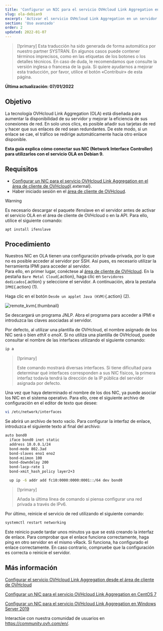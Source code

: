 ```yaml
---
title: 'Configurar un NIC para el servicio OVHcloud Link Aggregation en Debian 9'
slug: ola-debian9
excerpt: 'Activar el servicio OVHcloud Link Aggregation en un servidor Debian 9'
section: 'Uso avanzado'
order: 2
updated: 2022-01-07
---
```


> [!primary]
> Esta traducción ha sido generada de forma automática por nuestro partner SYSTRAN. En algunos casos puede contener términos imprecisos, como en las etiquetas de los botones o los detalles técnicos. En caso de duda, le recomendamos que consulte la versión inglesa o francesa de la guía. Si quiere ayudarnos a mejorar esta traducción, por favor, utilice el botón «Contribuir» de esta página.
>

**Última actualización: 07/01/2022**

## Objetivo

La tecnología OVHcloud Link Aggregation (OLA) está diseñada para aumentar la disponibilidad de su servidor y mejorar la eficiencia de sus conexiones de red. En solo unos clics, es posible añadir sus tarjetas de red y hacer que sus enlaces de red sean redundantes. De este modo, si un enlace se cae, el tráfico se redirige automáticamente hacia otro enlace disponible.

**Esta guía explica cómo conectar sus NIC (Network Interface Controller) para utilizarlos con el servicio OLA en Debian 9.**

## Requisitos

- [Configurar un NIC para el servicio OVHcloud Link Aggregation en el área de cliente de OVHcloud](../ola-manager){.external}.
- Haber iniciado sesión en el [área de cliente de OVHcloud](https://ca.ovh.com/auth/?action=gotomanager&from=https://www.ovh.com/world/&ovhSubsidiary=ws).

> [!warning]
>
> Es necesario descargar el paquete ifenslave en el servidor antes de activar el servicio OLA en el área de cliente de OVHcloud o en la API. Para ello, utilice el siguiente comando:
>
> ```
> apt install ifenslave
> ```
>

## Procedimiento

Nuestros NIC en OLA tienen una configuración privada-privada, por lo que no es posible acceder al servidor por SSH. Así pues, es necesario utilizar la herramienta IPMI para acceder al servidor.
<br>Para ello, en primer lugar, conéctese al [área de cliente de OVHcloud](https://ca.ovh.com/auth/?action=gotomanager&from=https://www.ovh.com/world/&ovhSubsidiary=ws). En la pestaña `Bare Metal Cloud`{.action}, haga clic en `Servidores dedicados`{.action} y seleccione el servidor. A continuación, abra la pestaña `IPMI`{.action} (1).

Haga clic en el botón `Desde un applet Java (KVM)`{.action} (2).

![remote_kvm](images/remote_kvm2022.png){.thumbnail}

Se descargará un programa JNLP. Abra el programa para acceder a IPMI e introduzca las claves asociadas al servidor.

Por defecto, al utilizar una plantilla de OVHcloud, el nombre asignado de los NIC será o bien *ethX* o *enoX*. Si no utiliza una plantilla de OVHcloud, puede consultar el nombre de las interfaces utilizando el siguiente comando:

```bash
ip a
```

> [!primary]
>
> Este comando mostrará diversas interfaces. Si tiene dificultad para determinar qué interfaces corresponden a sus NIC físicos, la primera interfaz todavía tendrá la dirección de la IP pública del servidor asignada por defecto.
>

Una vez que haya determinado el nombre de los dos NIC, ya puede asociar los NIC en el sistema operativo. Para ello, cree el siguiente archivo de configuración en el editor de texto que desee:

```bash
vi /etc/network/interfaces
```

Se abrirá un archivo de texto vacío. Para configurar la interfaz de enlace, introduzca el siguiente texto al final del archivo:

```bash
auto bond0
  iface bond0 inet static
  address 10.0.0.1/24
  bond-mode 802.3ad
  bond-slaves eno1 eno2
  bond-miimon 100
  bond-downdelay 200
  bond-lacp-rate 1
  bond-xmit_hash_policy layer2+3

  up ip -6 addr add fc10:0000:0000:0001::/64 dev bond0
```

> [!primary]
>
> Añada la última línea de comando si piensa configurar una red privada a través de IPv6.
>

Por último, reinicie el servicio de red utilizando el siguiente comando:

```bash
systemctl restart networking
```

Este reinicio puede tardar unos minutos ya que se está creando la interfaz de enlace.  Para comprobar que el enlace funciona correctamente, haga ping en otro servidor en el mismo vRack. Si funciona, ha configurado el enlace correctamente. En caso contrario, compruebe que la configuración es correcta o reinicie el servidor.

## Más información

[Configurar el servicio OVHcloud Link Aggregation desde el área de cliente de OVHcloud](../ola-manager/)

[Configurar un NIC para el servicio OVHcloud Link Aggregation en CentOS 7](../ola-centos7/)

[Configurar un NIC para el servicio OVHcloud Link Aggregation en Windows Server 2019](../ola-w2k19/)

Interactúe con nuestra comunidad de usuarios en <https://community.ovh.com/en/>.
